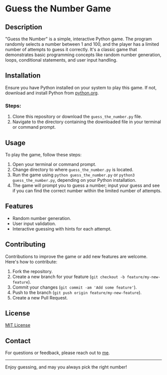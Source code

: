# Guess the Number Game

## Description
"Guess the Number" is a simple, interactive Python game. The program randomly selects a number between 1 and 100, and the player has a limited number of attempts to guess it correctly. It's a classic game that demonstrates basic programming concepts like random number generation, loops, conditional statements, and user input handling.

## Installation
Ensure you have Python installed on your system to play this game. If not, download and install Python from [python.org](https://www.python.org/downloads/).

### Steps:
1. Clone this repository or download the `guess_the_number.py` file.
2. Navigate to the directory containing the downloaded file in your terminal or command prompt.

## Usage
To play the game, follow these steps:

1. Open your terminal or command prompt.
2. Change directory to where `guess_the_number.py` is located.
3. Run the game using `python guess_the_number.py` or `python3 guess_the_number.py`, depending on your Python installation.
4. The game will prompt you to guess a number; input your guess and see if you can find the correct number within the limited number of attempts.

## Features
- Random number generation.
- User input validation.
- Interactive guessing with hints for each attempt.

## Contributing
Contributions to improve the game or add new features are welcome. Here's how to contribute:

1. Fork the repository.
2. Create a new branch for your feature (`git checkout -b feature/my-new-feature`).
3. Commit your changes (`git commit -am 'Add some feature'`).
4. Push to the branch (`git push origin feature/my-new-feature`).
5. Create a new Pull Request.

## License
[MIT License](LICENSE.md)

## Contact
For questions or feedback, please reach out to [me](amindfulmoose@proton.me).

---

Enjoy guessing, and may you always pick the right number!
